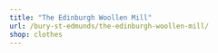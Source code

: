 ```yaml
---
title: "The Edinburgh Woollen Mill"
url: /bury-st-edmunds/the-edinburgh-woollen-mill/
shop: clothes
---
```

